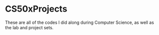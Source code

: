 # CS50xProjects

These are all of the codes I did along during Computer Science, as well as the lab and project sets.
